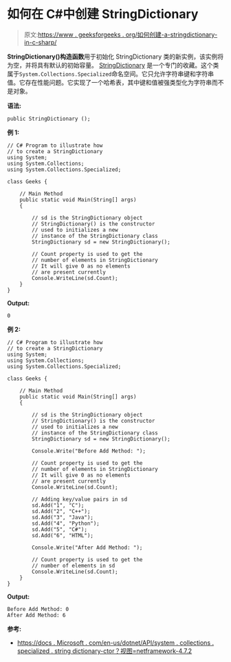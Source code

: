 # 如何在 C#中创建 StringDictionary

> 原文:[https://www . geeksforgeeks . org/如何创建-a-stringdictionary-in-c-sharp/](https://www.geeksforgeeks.org/how-to-create-a-stringdictionary-in-c-sharp/)

**StringDictionary()构造函数**用于初始化 StringDictionary 类的新实例，该实例将为空，并将具有默认的初始容量。 [StringDictionary](https://www.geeksforgeeks.org/c-sharp-stringdictionary-class/) 是一个专门的收藏。这个类属于`System.Collections.Specialized`命名空间。它只允许字符串键和字符串值。它存在性能问题。它实现了一个哈希表，其中键和值被强类型化为字符串而不是对象。

**语法:**

```
public StringDictionary ();
```

**例 1:**

```
// C# Program to illustrate how
// to create a StringDictionary
using System;
using System.Collections;
using System.Collections.Specialized;

class Geeks {

    // Main Method
    public static void Main(String[] args)
    {

        // sd is the StringDictionary object
        // StringDictionary() is the constructor
        // used to initializes a new
        // instance of the StringDictionary class
        StringDictionary sd = new StringDictionary();

        // Count property is used to get the
        // number of elements in StringDictionary
        // It will give 0 as no elements
        // are present currently
        Console.WriteLine(sd.Count);
    }
}
```

**Output:**

```
0

```

**例 2:**

```
// C# Program to illustrate how
// to create a StringDictionary
using System;
using System.Collections;
using System.Collections.Specialized;

class Geeks {

    // Main Method
    public static void Main(String[] args)
    {

        // sd is the StringDictionary object
        // StringDictionary() is the constructor
        // used to initializes a new
        // instance of the StringDictionary class
        StringDictionary sd = new StringDictionary();

        Console.Write("Before Add Method: ");

        // Count property is used to get the
        // number of elements in StringDictionary
        // It will give 0 as no elements
        // are present currently
        Console.WriteLine(sd.Count);

        // Adding key/value pairs in sd
        sd.Add("1", "C");
        sd.Add("2", "C++");
        sd.Add("3", "Java");
        sd.Add("4", "Python");
        sd.Add("5", "C#");
        sd.Add("6", "HTML");

        Console.Write("After Add Method: ");

        // Count property is used to get the
        // number of elements in sd
        Console.WriteLine(sd.Count);
    }
}
```

**Output:**

```
Before Add Method: 0
After Add Method: 6

```

**参考:**

*   [https://docs . Microsoft . com/en-us/dotnet/API/system . collections . specialized . string dictionary-ctor？视图=netframework-4.7.2](https://docs.microsoft.com/en-us/dotnet/api/system.collections.specialized.stringdictionary.-ctor?view=netframework-4.7.2)